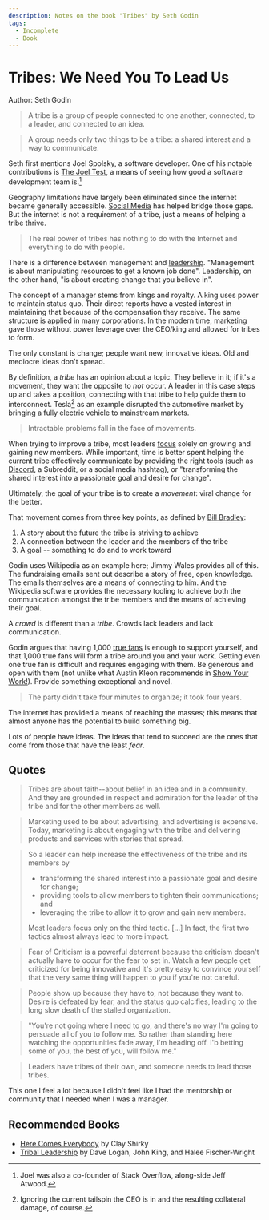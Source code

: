 ```yaml
---
description: Notes on the book "Tribes" by Seth Godin
tags:
  - Incomplete
  - Book
---
```


# Tribes: We Need You To Lead Us

Author: Seth Godin

> A tribe is a group of people connected to one another, connected, to a leader,
> and connected to an idea.

> A group needs only two things to be a tribe: a shared interest and a way to
> communicate.

Seth first mentions Joel Spolsky, a software developer. One of his notable
contributions is [The Joel Test](programming/joel-test.md), a means of seeing
how good a software development team is.[^1]

Geography limitations have largely been eliminated since the internet became
generally accessible. [Social Media](social-media/index.md) has helped bridge
those gaps. But the internet is not a requirement of a tribe, just a means of
helping a tribe thrive.

> The real power of tribes has nothing to do with the Internet and everything to
> do with people.

There is a difference between management and [leadership](leadership/index.md).
"Management is about manipulating resources to get a known job done".
Leadership, on the other hand, "is about creating change that you believe in".

The concept of a manager stems from kings and royalty. A king uses power to
maintain status quo. Their direct reports have a vested interest in maintaining
that because of the compensation they receive. The same structure is applied in
many corporations. In the modern time, marketing gave those without power
leverage over the CEO/king and allowed for tribes to form.

The only constant is change; people want new, innovative ideas. Old and mediocre
ideas don't spread.

By definition, a _tribe_ has an opinion about a topic. They believe in it; if
it's a movement, they want the opposite to _not_ occur. A leader in this case
steps up and takes a position, connecting with that tribe to help guide them to
interconnect. Tesla[^2] as an example disrupted the automotive market by
bringing a fully electric vehicle to mainstream markets.

> Intractable problems fall in the face of movements.

When trying to improve a tribe, most leaders [focus](productivity/focus.md)
solely on growing and gaining new members. While important, time is better spent
helping the current tribe effectively communicate by providing the right tools
(such as [Discord](technology/discord.md), a Subreddit, or a social media
hashtag), or "transforming the shared interest into a passionate goal and desire
for change".

Ultimately, the goal of your tribe is to create a _movement_: viral change for
the better.

That movement comes from three key points, as defined by
[Bill Bradley](https://en.wikipedia.org/wiki/Bill_Bradley):

1. A story about the future the tribe is striving to achieve
2. A connection between the leader and the members of the tribe
3. A goal -- something to do and to work toward

Godin uses Wikipedia as an example here; Jimmy Wales provides all of this. The
fundraising emails sent out describe a story of free, open knowledge. The emails
themselves are a means of connecting to him. And the Wikipedia software provides
the necessary tooling to achieve both the communication amongst the tribe
members and the means of achieving their goal.

A _crowd_ is different than a _tribe_. Crowds lack leaders and lack
communication.

Godin argues that having 1,000 [true fans](marketing/true-fan.md) is enough to
support yourself, and that 1,000 true fans will form a tribe around you and your
work. Getting even one true fan is difficult and requires engaging with them. Be
generous and open with them (not unlike what Austin Kleon recommends in
[Show Your Work!](books/show-your-work.md)). Provide something exceptional and
novel.

> The party didn't take four minutes to organize; it took four years.

The internet has provided a means of reaching the masses; this means that almost
anyone has the potential to build something big.

Lots of people have ideas. The ideas that tend to succeed are the ones that come
from those that have the least _fear_.

## Quotes

> Tribes are about faith--about belief in an idea and in a community. And they
> are grounded in respect and admiration for the leader of the tribe and for the
> other members as well.

> Marketing used to be about advertising, and advertising is expensive. Today,
> marketing is about engaging with the tribe and delivering products and
> services with stories that spread.

> So a leader can help increase the effectiveness of the tribe and its members
> by
>
> - transforming the shared interest into a passionate goal and desire for
>   change;
> - providing tools to allow members to tighten their communications; and
> - leveraging the tribe to allow it to grow and gain new members.
>
> Most leaders focus only on the third tactic. [...] In fact, the first two
> tactics almost always lead to more impact.

> Fear of Criticism is a powerful deterrent because the criticism doesn't
> actually have to occur for the fear to set in. Watch a few people get
> criticized for being innovative and it's pretty easy to convince yourself that
> the very same thing will happen to you if you're not careful.

> People show up because they have to, not because they want to. Desire is
> defeated by fear, and the status quo calcifies, leading to the long slow death
> of the stalled organization.

> "You're not going where I need to go, and there's no way I'm going to persuade
> all of you to follow me. So rather than standing here watching the
> opportunities fade away, I'm heading off. I'b betting some of you, the best of
> you, will follow me."

> Leaders have tribes of their own, and someone needs to lead those tribes.

This one I feel a lot because I didn't feel like I had the mentorship or
community that I needed when I was a manager.

## Recommended Books

- [Here Comes Everybody](<https://en.wikipedia.org/wiki/Here_Comes_Everybody_(book)>)
  by Clay Shirky
- [Tribal Leadership](https://www.triballeadership.net/) by Dave Logan, John
  King, and Halee Fischer-Wright

[^1]: Joel was also a co-founder of Stack Overflow, along-side Jeff Atwood.
[^2]:
    Ignoring the current tailspin the CEO is in and the resulting collateral
    damage, of course.

